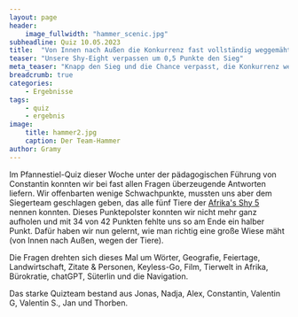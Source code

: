 ```yaml
---
layout: page
header:
    image_fullwidth: "hammer_scenic.jpg"
subheadline: Quiz 10.05.2023
title:  "Von Innen nach Außen die Konkurrenz fast vollständig weggemäht"
teaser: "Unsere Shy-Eight verpassen um 0,5 Punkte den Sieg"
meta_teaser: "Knapp den Sieg und die Chance verpasst, die Konkurrenz wegzumähen"
breadcrumb: true
categories:
    - Ergebnisse
tags:
    - quiz
    - ergebnis
image:
    title: hammer2.jpg
    caption: Der Team-Hammer
author: Gramy
---
```


Im Pfannestiel-Quiz dieser Woche unter der pädagogischen Führung von Constantin konnten wir bei fast allen Fragen überzeugende Antworten liefern.
Wir offenbarten wenige Schwachpunkte, mussten uns aber dem Siegerteam geschlagen geben, das alle fünf Tiere der [Afrika's Shy 5](https://safarihike.de/shy-5/) nennen konnten.
Dieses Punktepolster konnten wir nicht mehr ganz aufholen und mit 34 von 42 Punkten fehlte uns so am Ende ein halber Punkt.
Dafür haben wir nun gelernt, wie man richtig eine große Wiese mäht (von Innen nach Außen, wegen der Tiere).

Die Fragen drehten sich dieses Mal um Wörter, Geografie, Feiertage, Landwirtschaft, Zitate & Personen, Keyless-Go, Film, Tierwelt in Afrika, Bürokratie, chatGPT, Süterlin und die Navigation.

Das starke Quizteam bestand aus Jonas, Nadja, Alex, Constantin, Valentin G, Valentin S., Jan und Thorben.

